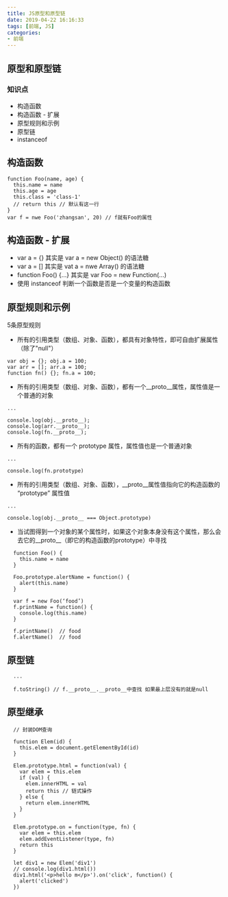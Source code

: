 ```yaml
---
title: JS原型和原型链
date: 2019-04-22 16:16:33
tags: [前端, JS]
categories:
- 前端
---
```


## 原型和原型链

### 知识点

- 构造函数
- 构造函数 - 扩展
- 原型规则和示例
- 原型链
- instanceof

<!-- more -->

## 构造函数

```
function Foo(name, age) {
  this.name = name
  this.age = age
  this.class = 'class-1'
  // return this // 默认有这一行
}
var f = nwe Foo('zhangsan', 20) // f就有Foo的属性
```

## 构造函数 - 扩展

- var a = {} 其实是 var a = new Object() 的语法糖
- var a = [] 其实是 vat a = nwe Array() 的语法糖
- function Foo() {...} 其实是 var Foo = new Function(...)
- 使用 instanceof 判断一个函数是否是一个变量的构造函数

## 原型规则和示例

5条原型规则

- 所有的引用类型（数组、对象、函数），都具有对象特性，即可自由扩展属性（除了"null"）

```
var obj = {}; obj.a = 100;
var arr = []; arr.a = 100;
function fn() {}; fn.a = 100;
```

- 所有的引用类型（数组、对象、函数），都有一个__proto__属性，属性值是一个普通的对象

```
...

console.log(obj.__proto__);
console.log(arr.__proto__);
console.log(fn.__proto__);
```

- 所有的函数，都有一个 prototype 属性，属性值也是一个普通对象

```
...

console.log(fn.prototype)
```

- 所有的引用类型（数组、对象、函数），__proto__属性值指向它的构造函数的 “prototype” 属性值

```
...

console.log(obj.__proto__ === Object.prototype) 
```

- 当试图得到一个对象的某个属性时，如果这个对象本身没有这个属性，那么会去它的__proto__（即它的构造函数的prototype）中寻找

```
  function Foo() {
    this.name = name
  }

  Foo.prototype.alertName = function() {
    alert(this.name)
  }

  var f = new Foo(‘food’)
  f.printName = function() {
    console.log(this.name)
  }

  f.printName()  // food
  f.alertName()  // food
```

## 原型链

```
  ...

  f.toString() // f.__proto__.__proto__中查找 如果最上层没有的就是null
```

## 原型继承

```
  // 封装DOM查询

  function Elem(id) {
    this.elem = document.getElementById(id)
  }

  Elem.prototype.html = function(val) {
    var elem = this.elem
    if (val) {
      elem.innerHTML = val
      return this // 链式操作
    } else {
      return elem.innerHTML
    }
  } 

  Elem.prototype.on = function(type, fn) {
    var elem = this.elem
    elem.addEventListener(type, fn)
    return this
  }

  let div1 = new Elem('div1')
  // console.log(div1.html())
  div1.html('<p>hello m</p>').on('click', function() {
    alert('clicked')
  })
```